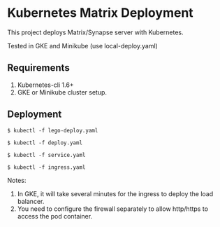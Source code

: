 # Kubernetes Matrix Deployment

This project deploys Matrix/Synapse server with Kubernetes.

Tested in GKE and Minikube (use local-deploy.yaml)

## Requirements

1. Kubernetes-cli 1.6+
2. GKE or Minikube cluster setup.


## Deployment

```
$ kubectl -f lego-deploy.yaml

$ kubectl -f deploy.yaml

$ kubectl -f service.yaml

$ kubectl -f ingress.yaml
```

Notes:

1. In GKE, it will take several minutes for the ingress to
deploy the load balancer.
2. You need to configure the firewall separately to allow http/https
to access the pod container.
